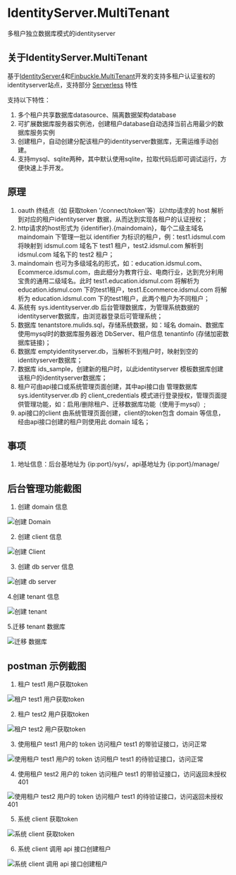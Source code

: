 # IdentityServer.MultiTenant

多租户独立数据库模式的identityserver

## 关于IdentityServer.MultiTenant

基于[IdentityServer4](https://github.com/IdentityServer/IdentityServer4)和[Finbuckle.MultiTenant](https://github.com/Finbuckle/Finbuckle.MultiTenant)开发的支持多租户认证鉴权的identityserver站点，支持部分 [Serverless](https://github.com/topics/serverless) 特性 

支持以下特性：

1. 多个租户共享数据库datasource、隔离数据架构database
2. 可扩展数据库服务器实例池，创建租户database自动选择当前占用最少的数据库服务实例
3. 创建租户，自动创建分配该租户的identityserver数据库，无需运维手动创建。
4. 支持mysql、sqlite两种，其中默认使用sqlite，拉取代码后即可调试运行，方便快速上手开发。

## 原理

1. oauth 终结点（如 获取token '/connect/token'等）以http请求的 host 解析到对应的租户identityserver 数据，从而达到实现各租户的认证授权；
2. http请求的host形式为 {identifier}.{maindomain}，每个二级主域名 maindomain 下管理一批以 identifier 为标识的租户，例：test1.idsmul.com 将映射到 idsmul.com 域名下 test1 租户，test2.idsmul.com 解析到 idsmul.com 域名下的 test2 租户；
3. maindomain 也可为多级域名的形式，如：education.idsmul.com、Ecommerce.idsmul.com，由此细分为教育行业、电商行业，达到充分利用宝贵的通用二级域名。此时 test1.education.idsmul.com 将解析为 education.idsmul.com 下的test1租户，test1.Ecommerce.idsmul.com 将解析为 education.idsmul.com 下的test1租户，此两个租户为不同租户；
4. 系统有 sys.identityserver.db 后台管理数据库，为管理系统数据的identityserver数据库，由浏览器登录后可管理系统；
5. 数据库 tenantstore.mulids.sql，存储系统数据，如：域名 domain、数据库使用mysql时的数据库服务器池 DbServer、租户信息 tenantinfo (存储加密数据库链接)；
6. 数据库 emptyidentityserver.db，当解析不到租户时，映射到空的identityserver数据库；
7. 数据库 ids_sample，创建新的租户时，以此identityserver 模板数据库创建该租户的identityserver数据库；
8. 租户可由api接口或系统管理页面创建，其中api接口由 管理数据库 sys.identityserver.db 的 client_credentials 模式进行登录授权，管理页面提供管理功能，如：启用/删除租户、迁移数据库功能（使用于mysql）;
9. api接口的client 由系统管理页面创建，client的token包含 domain 等信息，经由api接口创建的租户则使用此 domain 域名；

## 事项

1. 地址信息：后台基地址为 {ip:port}/sys/，api基地址为 {ip:port}/manage/

## 后台管理功能截图

1. 创建 domain 信息

![创建 Domain ](https://raw.githubusercontent.com/ZhiYuanHuang/IdentityServer.MultiTenant/develop/snap/domains.png)

2. 创建 client 信息

![创建 Client](https://raw.githubusercontent.com/ZhiYuanHuang/IdentityServer.MultiTenant/develop/snap/clients.png)

3. 创建 db server 信息

![创建 db server](https://raw.githubusercontent.com/ZhiYuanHuang/IdentityServer.MultiTenant/develop/snap/dbservers.png)

4.创建 tenant 信息

![创建 tenant](https://raw.githubusercontent.com/ZhiYuanHuang/IdentityServer.MultiTenant/develop/snap/tenants.png)

5.迁移 tenant 数据库

![迁移 数据库](https://raw.githubusercontent.com/ZhiYuanHuang/IdentityServer.MultiTenant/develop/snap/migrate.png)

## postman 示例截图

1. 租户 test1 用户获取token

![租户 test1 用户获取token](https://raw.githubusercontent.com/ZhiYuanHuang/IdentityServer.MultiTenant/develop/snap/tenant1Token.png)

2. 租户 test2 用户获取token

![租户 test2 用户获取token](https://raw.githubusercontent.com/ZhiYuanHuang/IdentityServer.MultiTenant/develop/snap/tenant2Token.png)

3. 使用租户 test1 用户的 token 访问租户 test1 的带验证接口，访问正常

![使用租户 test1 用户的 token 访问租户 test1 的待验证接口，访问正常](https://raw.githubusercontent.com/ZhiYuanHuang/IdentityServer.MultiTenant/develop/snap/tenant1Verify.png)

4. 使用租户 test2 用户的 token 访问租户 test1 的带验证接口，访问返回未授权401

![使用租户 test2 用户的 token 访问租户 test1 的待验证接口，访问返回未授权401](https://raw.githubusercontent.com/ZhiYuanHuang/IdentityServer.MultiTenant/develop/snap/tenant2Verify.png)

5. 系统 client 获取token

![系统 client 获取token](https://raw.githubusercontent.com/ZhiYuanHuang/IdentityServer.MultiTenant/develop/snap/clientGetToken.png)

6. 系统 client 调用 api 接口创建租户

![系统 client 调用 api 接口创建租户](https://raw.githubusercontent.com/ZhiYuanHuang/IdentityServer.MultiTenant/develop/snap/clientCreateTenant.png)
